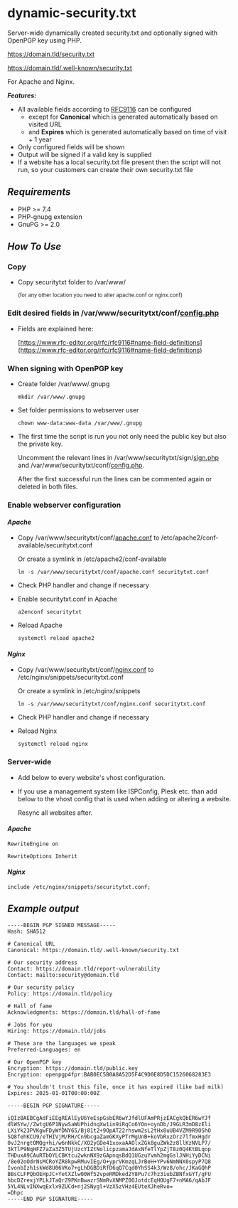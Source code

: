 # dynamic-security.txt

Server-wide dynamically created security.txt and optionally signed with OpenPGP key using PHP.

https://domain.tld/security.txt

https://domain.tld/.well-known/security.txt

For Apache and Nginx.

***Features:***
- All available fields according to [RFC9116](https://www.rfc-editor.org/rfc/rfc9116) can be configured
  - except for **Canonical** which is generated automatically based on visited URL
  - and **Expires** which is generated automatically based on time of visit + 1 year
- Only configured fields will be shown
- Output will be signed if a valid key is supplied
- If a website has a local security.txt file present then the script will not run, so your customers can create their own security.txt file

## _Requirements_

- PHP >= 7.4
- PHP-gnupg extension
- GnuPG >= 2.0

## _How To Use_

### Copy

- Copy securitytxt folder to /var/www/

  <sup>(for any other location you need to alter apache.conf or nginx.conf)</sup>

### Edit desired fields in /var/www/securitytxt/conf/[config.php](securitytxt/conf/config.php)

- Fields are explained here:
  
  [https://www.rfc-editor.org/rfc/rfc9116#name-field-definitions](https://www.rfc-editor.org/rfc/rfc9116#name-field-definitions)

### When signing with OpenPGP key

- Create folder /var/www/.gnupg

  ```mkdir /var/www/.gnupg```

- Set folder permissions to webserver user

  ```chown www-data:www-data /var/www/.gnupg```

- The first time the script is run you not only need the public key but also the private key.
  
  Uncomment the relevant lines in /var/www/securitytxt/sign/[sign.php](securitytxt/sign/sign.php) and /var/www/securitytxt/conf/[config.php](securitytxt/conf/config.php).
  
  After the first successful run the lines can be commented again or deleted in both files.

### Enable webserver configuration

#### _Apache_

- Copy /var/www/securitytxt/conf/[apache.conf](securitytxt/conf/apache.conf) to /etc/apache2/conf-available/securitytxt.conf
  
  Or create a symlink in /etc/apache2/conf-available
  
  ```ln -s /var/www/securitytxt/conf/apache.conf securitytxt.conf```

- Check PHP handler and change if necessary

- Enable securitytxt.conf in Apache

  ```a2enconf securitytxt```

- Reload Apache

  ```systemctl reload apache2```

#### _Nginx_

- Copy /var/www/securitytxt/conf/[nginx.conf](securitytxt/conf/nginx.conf) to /etc/nginx/snippets/securitytxt.conf
  
  Or create a symlink in /etc/nginx/snippets
  
  ```ln -s /var/www/securitytxt/conf/nginx.conf securitytxt.conf```

- Check PHP handler and change if necessary

- Reload Nginx

  ```systemctl reload nginx```

### Server-wide

- Add below to every website's vhost configuration.

- If you use a management system like ISPConfig, Plesk etc. than add below to the vhost config that is used when adding or altering a website.

  Resync all websites after.

#### _Apache_

  ```RewriteEngine on```
  
  ```RewriteOptions Inherit```

#### _Nginx_

  ```include /etc/nginx/snippets/securitytxt.conf;```

## _Example output_

```
-----BEGIN PGP SIGNED MESSAGE-----
Hash: SHA512

# Canonical URL
Canonical: https://domain.tld/.well-known/security.txt

# Our security address
Contact: https://domain.tld/report-vulnerability
Contact: mailto:security@domain.tld

# Our security policy
Policy: https://domain.tld/policy

# Hall of fame
Acknowledgments: https://domain.tld/hall-of-fame

# Jobs for you
Hiring: https://domain.tld/jobs

# These are the languages we speak
Preferred-Languages: en

# Our OpenPGP key
Encryption: https://domain.tld/public.key
Encryption: openpgp4fpr:BAB0EC5B0A8A52D5F4C9D0E8D5DC1526068283E3

# You shouldn't trust this file, once it has expired (like bad milk)
Expires: 2025-01-01T00:00:00Z

-----BEGIN PGP SIGNATURE-----

iQIzBAEBCgAdFiEEgREAlEyU6YeEspGsbER6wYJfdlUFAmPRjzEACgkQbER6wYJf
dlWSYw//ZwtgU6P1NywSaWUPhidnqXw1in9iRqCo6YOn+oynDb/J9GLR3mD8zEli
LXiYk23PVKgwFDyWfDNY65/Bj81t2+9OpAT22rhswm2sL2tHx8uUB4VZM9R9OShO
SQ8fehKCU9/eTHIVjM/RH/Cn9bcgaZamGKXyPTrMgUnB+koVbRxzOrz7lfmxHgdr
0vJ2nrgtOMQg+hi/w6nNkkC/XO2yGDe41xoxaAAOlxZGk8guZWk2z8llKzNVLP7/
3kTlP9NqHFZ7aZa3Z5TUjUzcYIZtNolicpzamaJdAxNfeTlYpZjT8z0Q4KtBLqop
THDuxA9CAuRTbOYLCBKtcu2wknNX9zGApnqsBdQ1UGzuYvmh2mgGslJNHiYyDCNi
/8e02oOdrNsMCRoYZR8kpwRMuvIEg/O+yprVKmzqLJrBeH+YPv6NmNNX0spyP7Q8
IvonbIzh1skWd8U06VKo7+gLhDGBDiRfD6qQ7Cqd0YhSS4k3/Wz8/ohc/JKaGQhP
BBsCLFPQbOEHpJC+YetXZlw00Wf52vpeRMDked2Y8Pu7c7hz3iubZBNfxGYT/gFU
hbcDZrexjYPLkJTaQrZ9PKnBwazrSNmRvXNMPZ0OJotdcEqHOUgF7+nMA6/qAbJF
5YL4NLvINXwqExlx9ZUCd+nj2SNygl+VzX5zVHz4EUteXJheRvo=
=Dhpc
-----END PGP SIGNATURE-----
```
